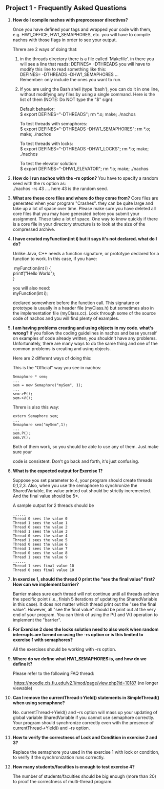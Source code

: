 ## Project 1 - Frequently Asked Questions

1. **How do I compile nachos with preprocessor directives?**

   Once you have defined your tags and wrapped your code with them, e.g. HW1_OFFICE, HW1_SEMAPHORES, etc. you will have to compile nachos with those flags in order to see your output.

   Threre are 2 ways of doing that:

   1. in the threads directory there is a file called 'Makefile'. in there you will see a line that reads:
      	DEFINES= -DTHREADS
      you will have to modify this line to read something like this:  
      	DEFINES= -DTHREADS -DHW1_SEMAPHORES ...  
      Remember: only include the ones you want to run.

   2. If you are using the Bash shell (type 'bash'), you can do it in one line, without modifying any files by using a single command. Here is the list of them (NOTE: Do NOT type the "$" sign):

      Default behavior:  
      	$ export DEFINES="-DTHREADS"; rm *.o; make; ./nachos

      To test threads with semaphores:  
      	$ export DEFINES="-DTHREADS -DHW1_SEMAPHORES"; rm *.o; make; ./nachos

      To test threads with locks:  
      	$ export DEFINES="-DTHREADS -DHW1_LOCKS"; rm *.o; make; ./nachos

      To test the elevator solution:  
      	$ export DEFINES="-DHW1_ELEVATOR"; rm *.o; make; ./nachos



2. **How do I run nachos with the -rs option?**
   You have to specify a random seed with the rs option as:  
   	./nachos -rs 43 .... here 43 is the random seed.



3. **What are these core files and where do they come from?**
   Core files are generated when your program "Crashes". they can be quite large and take up a lot of space over time. Please make sure you have deleted all core files that you may have generated before you submit your assignment. These take a lot of space. One way to know quickly if there is a core file in your directory structure is to look at the size of the compressed archive.

   

4. **I have created myFunction(int i) but it says it's not declared. what do I do?**

   Unlike Java, C++ needs a function signature, or prototype declared for a function to work. In this case, if you have:

   ​	myFunction(int i) {  
   ​		printf("Hello World");  
   ​	}

   you will also need:  
   	myFunction(int i);

   declared somewhere before the function call. This signature or prototype is usually in a header file (myClass.h) but sometimes also in the implementation file (myClass.cc). Look through some of the source code of nachos and you will find plenty of examples.



5. **I am having problems creating and using objects in my code. what's wrong?** 
   If you follow the coding guidelines in nachos and base yourself on examples of code already written, you shouldn't have any problems. Unfortunately, there are many ways to do the same thing and one of the common problems is creating and using objects.

   Here are 2 different ways of doing this:

   This is the "Official" way you see in nachos:  
   
	```
   Semaphore * sem;  
   ...  
   sem = new Semaphore("mySem", 1);  
   ...  
   sem->P();  
   sem->V();  
	```
   
   Threre is also this way:
   
   ```
   extern Semaphore sem;  
   ...  
   Semaphore sem("mySem",1);  
   ...  
   sem.P();  
   sem.V();
   ```
   
   Both of them work, so you should be able to use any of them. Just make sure your
   
   code is consistent. Don't go back and forth, it's just confusing.



6. **What is the expected output for Exercise 1?**

   Suppose you set parameter to 4, your program should create threads 0,1,2,3. Also, when you use the semaphore to synchronize the SharedVariable, the value printed out should be strictly incremented. And the final value should be 5*<number of threads>.

   A sample output for 2 threads should be
   
    ```
    ......
   	Thread 0 sees the value 0
   	Thread 1 sees the value 1
   	Thread 0 sees the value 2  
   	Thread 1 sees the value 3  
   	Thread 0 sees the value 4  
   	Thread 1 sees the value 5  
   	Thread 0 sees the value 6  
   	Thread 1 sees the value 7  
   	Thread 0 sees the value 8  
   	Thread 1 sees the value 9  
   	......  
   	Thread 1 sees final value 10  
   	Thread 0 sees final value 10
    ```



7. **In exercise 1, should the thread 0 print the “see the final value” first? How can we implement barrier?**

   Barrier makes sure each thread will not continue until all threads achieve the specific point (i.e., finish 5 iterations of updating the SharedVariable in this case). It does not matter which thread print out the "see the final value". However, all "see the final value" should be print out at the very end of your program. 
   You can think of using the P() and V() operation to implement the "barrier".



8. **For Exercise 2 does the locks solution need to also work when random interrupts are turned on using the -rs option or is this limited to exercise 1 with semaphores?**

   All the exercises should be working with -rs option.



9. **Where do we define what HW1_SEMAPHORES is, and how do we define it?**

   Please refer to the following FAQ thread:

   ​	https://moodle.cis.fiu.edu/v2.1/mod/page/view.php?id=10187 (no longer viewable)



10. **Can I remove the currentThread->Yield() statements in SimpleThread() when using semaphone?**

    No. currentThread->Yield() and –rs option will mass up your updating of global variable SharedVariable if you cannot use semaphore correctly. Your program should synchronize correctly even with the presence of currentThread->Yield() and –rs option.




11. **How to verify the correctness of Lock and Condition in exercise 2 and 3?**

    Replace the semaphore you used in the exercise 1 with lock or condition, to verify if the synchronization runs correctly.



12. **How many students/faculties is enough to test exercise 4?**

    The number of students/faculties should be big enough (more than 20) to proof the correctness of multi-thread program.








